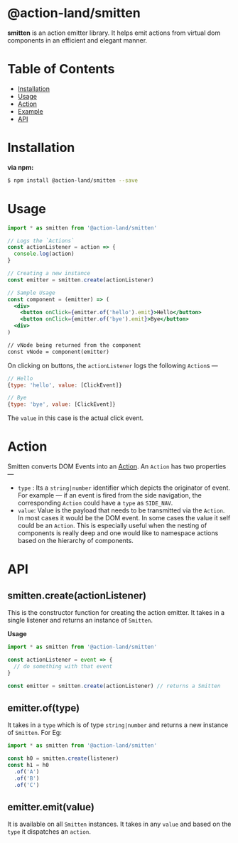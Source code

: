 # @action-land/smitten

**smitten** is an action emitter library. It helps emit actions from virtual dom components in an efficient and elegant manner.

# Table of Contents

- [Installation](#installation)
- [Usage](#usage)
- [Action](#action)
- [Example](#example)
- [API](#api)

# Installation

**via npm:**

```bash
$ npm install @action-land/smitten --save
```

# Usage

```jsx
import * as smitten from '@action-land/smitten'

// Logs the `Actions`
const actionListener = action => {
  console.log(action)
}

// Creating a new instance
const emitter = smitten.create(actionListener)

// Sample Usage
const component = (emitter) => (
  <div>
    <button onClick={emitter.of('hello').emit}>Hello</button>
    <button onClick={emitter.of('bye').emit}>Bye</button>
  <div>
)

// vNode being returned from the component
const vNode = component(emitter)
```

On clicking on buttons, the `actionListener` logs the following `Action`s —

```js
// Hello
{type: 'hello', value: [ClickEvent]}

// Bye
{type: 'bye', value: [ClickEvent]}
```

The `value` in this case is the actual click event.

# Action

Smitten converts DOM Events into an [Action](https://github.com/action-land/action-land/blob/master/modules/core/README.md#action-type). An `Action` has two properties —

- `type` : Its a `string|number` identifier which depicts the originator of event. For example — if an event is fired from the side navigation, the corresponding `Action` could have a `type` as `SIDE_NAV`.
- `value`: Value is the payload that needs to be transmitted via the `Action`. In most cases it would be the DOM event. In some cases the value it self could be an `Action`. This is especially useful when the nesting of components is really deep and one would like to namespace actions based on the hierarchy of components.

# API

## smitten.create(actionListener)

This is the constructor function for creating the action emitter. It takes in a single listener and returns an instance of `Smitten`.

**Usage**

```js
import * as smitten from '@action-land/smitten'

const actionListener = event => {
  // do something with that event
}

const emitter = smitten.create(actionListener) // returns a Smitten
```

## emitter.of(type)

It takes in a `type` which is of type `string|number` and returns a new instance of `Smitten`. For Eg:

```js
import * as smitten from '@action-land/smitten'

const h0 = smitten.create(listener)
const h1 = h0
  .of('A')
  .of('B')
  .of('C')
```

## emitter.emit(value)

It is available on all `Smitten` instances. It takes in any `value` and based on the `type` it dispatches an `action`.
